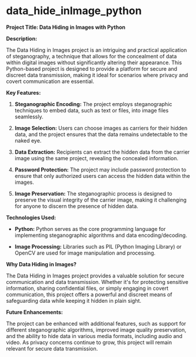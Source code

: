 # data_hide_inImage_python
**Project Title: Data Hiding in Images with Python**

**Description:**

The Data Hiding in Images project is an intriguing and practical application of steganography, a technique that allows for the concealment of data within digital images without significantly altering their appearance. This Python-based project is designed to provide a platform for secure and discreet data transmission, making it ideal for scenarios where privacy and covert communication are essential.

**Key Features:**

1. **Steganographic Encoding:** The project employs steganographic techniques to embed data, such as text or files, into image files seamlessly.

2. **Image Selection:** Users can choose images as carriers for their hidden data, and the project ensures that the data remains undetectable to the naked eye.

3. **Data Extraction:** Recipients can extract the hidden data from the carrier image using the same project, revealing the concealed information.

4. **Password Protection:** The project may include password protection to ensure that only authorized users can access the hidden data within the images.

5. **Image Preservation:** The steganographic process is designed to preserve the visual integrity of the carrier image, making it challenging for anyone to discern the presence of hidden data.

**Technologies Used:**

- **Python:** Python serves as the core programming language for implementing steganographic algorithms and data encoding/decoding.

- **Image Processing:** Libraries such as PIL (Python Imaging Library) or OpenCV are used for image manipulation and processing.

**Why Data Hiding in Images?**

The Data Hiding in Images project provides a valuable solution for secure communication and data transmission. Whether it's for protecting sensitive information, sharing confidential files, or simply engaging in covert communication, this project offers a powerful and discreet means of safeguarding data while keeping it hidden in plain sight.

**Future Enhancements:**

The project can be enhanced with additional features, such as support for different steganographic algorithms, improved image quality preservation, and the ability to hide data in various media formats, including audio and video. As privacy concerns continue to grow, this project will remain relevant for secure data transmission.
